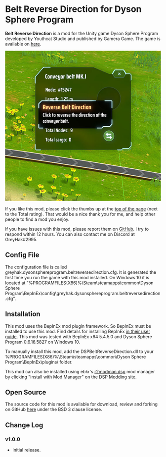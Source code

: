 # Belt Reverse Direction for Dyson Sphere Program

**Belt Reverse Direction** is a mod for the Unity game Dyson Sphere Program developed by Youthcat Studio and published by Gamera Game.  The game is available on [here](https://store.steampowered.com/app/1366540/Dyson_Sphere_Program/).

![ReverseButton.jpg](https://raw.githubusercontent.com/GreyHak/dsp-belt-reverse/master/ReverseButton.jpg)

If you like this mod, please click the thumbs up at the [top of the page](https://dsp.thunderstore.io/package/GreyHak/DSP_Belt_Reverse_Direction/) (next to the Total rating).  That would be a nice thank you for me, and help other people to find a mod you enjoy.

If you have issues with this mod, please report them on [GitHub](https://github.com/GreyHak/dsp-belt-reverse/issues).  I try to respond within 12 hours.  You can also contact me on Discord at GreyHak#2995.

## Config File

The configuration file is called greyhak.dysonsphereprogram.beltreversedirection.cfg.  It is generated the first time you run the game with this mod installed.  On Windows 10 it is located at
"%PROGRAMFILES(X86)%\Steam\steamapps\common\Dyson Sphere Program\BepInEx\config\greyhak.dysonsphereprogram.beltreversedirection.cfg".  

## Installation
This mod uses the BepInEx mod plugin framework.  So BepInEx must be installed to use this mod.  Find details for installing BepInEx [in their user guide](https://bepinex.github.io/bepinex_docs/master/articles/user_guide/installation/index.html#installing-bepinex-1).  This mod was tested with BepInEx x64 5.4.5.0 and Dyson Sphere Program 0.6.16.5827 on Windows 10.

To manually install this mod, add the DSPBeltReverseDirection.dll to your %PROGRAMFILES(X86)%\Steam\steamapps\common\Dyson Sphere Program\BepInEx\plugins\ folder.

This mod can also be installed using ebkr's [r2modman dsp](https://dsp.thunderstore.io/package/ebkr/r2modman_dsp/) mod manager by clicking "Install with Mod Manager" on the [DSP Modding](https://dsp.thunderstore.io/package/GreyHak/DSP_Star_Sector_Resource_Spreadsheet_Generator/) site.

## Open Source
The source code for this mod is available for download, review and forking on GitHub [here](https://github.com/GreyHak/dsp-belt-reverse) under the BSD 3 clause license.

## Change Log
### v1.0.0
 - Initial release.
